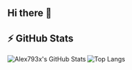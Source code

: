 ## Hi there 👋

## ⚡ GitHub Stats

<img 
  align="left" 
  alt="Alex793x's GitHub Stats" 
  src="http://test-pink-two-75.vercel.app/api?username=Alex793x&show_icons=true&hide_border=true&theme=dracula" 
/>

![Top Langs](https://github-readme-stats.vercel.app/api/top-langs/?username=Alex793x&langs_count=5&theme=dracula&hide_border=true)

<!--
**Alex793x/Alex793x** is a ✨ _special_ ✨ repository because its `README.md` (this file) appears on your GitHub profile.

Here are some ideas to get you started:



- 🔭 I’m currently working on ...
- 🌱 I’m currently learning ...
- 👯 I’m looking to collaborate on ...
- 🤔 I’m looking for help with ...
- 💬 Ask me about ...
- 📫 How to reach me: ...
- 😄 Pronouns: ...
- ⚡ Fun fact: ...
-->
